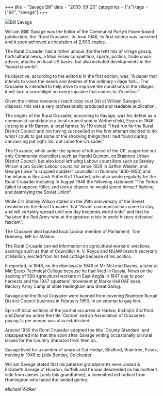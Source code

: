 +++
title = "Savage Bill"
date = "2008-09-20"
categories = ["s"]
tags = ["bill", "savage"]
+++

![](http://79.170.40.183/grahamstevenson.me.uk/images/stories/Savage%20Bill.jpg)Bill Savage

William (Bill) Savage was the Editor of the Communist Party’s Essex-based publication, the \`Rural Crusader’. In June 1946, its first edition was launched and it soon achieved a circulation of 2,500 copies.

The Rural Crusader had a rather unique (for the left) mix of village gossip, horticultural news, a Miss Essex competition, sports, politics, trade union advice, attacks on local US bases, but also included developments in the “socialist world”.

Its objective, according to the editorial in the first edition, was: “A paper that intends to voice the needs and desires of the ordinary village folk….The Crusader is intended to help drive to improve the conditions in the villages; it will turn a searchlight on every injustice that comes to it’s notice.”

Given the limited resources (each copy cost 3d) at William Savage’s disposal, this was a very professionally produced and readable publication.

The origins of the Rural Crusader, according to Savage, was his defeat as a communist candidate in a local council seat in Wethersfield, Essex in 1946 (losing to a Mr Barron, a local farmer, by 119 votes) “I had run for the Rural District Council and not having succeeded at the first attempt decided to do what I could to get some of the shocking things that I had found during canvassing put right. So, out came the Crusader.”

The Crusader, while under the sphere of influence of the CP, supported not only Communist councillors such as Harold Quinton, on Braintree Urban District Council, but also local left wing Labour councillors such as Stanley Wilson a pro Soviet Labour councillor since 1929 in Saffon Walden, and George Lowe “a crippled cobbler” councillor in Dunmow 1930-1950) and the infamous Rev Jack Putterill of Thaxted, who also wrote regularly for the Rural Crusader including in August 1946 the following statement “The Tories failed to oppose Hitler, and took a chance he would spend himself fighting and destroying the Soviet Union”.

While Cllr Stanley Wilson stated on the 29th anniversary of the Soviet revolution in the Rural Crusader that “Soviet communism has come to stay, and will certainly spread until one day becomes world wide” and that he “saluted the Red Army who at the greatest crisis in world history defeated fascism”.

The Crusader also backed local Labour member of Parliament, Tom Drieberg, MP for Maldon. 

The Rural Crusade carried information on agricultural workers’ evictions, sackings such as that of Councillor A. V. Royce and NUAW branch secretary at Maldon, evicted from his tied cottage because of his politics.

It reported, in 1948, on the dismissal in 1949 of Mr McLeod Davies, a tutor at Mid Essex Technical College because he had lived in Russia, News on the sacking of 500 agricultural workers in East Anglia in 1947 due to poor harvests and the 1947 squatters’ movement at Marks Hall RAF base, Rectory Army Camp at Sible Hedingham and Great Saling.

Savage and the Rural Crusader were banned from covering Braintree Rurual District Council business in February 1950, in an attempt to gag him.

Spin off local editions of the journal occurred at Harlow, Bishop’s Stortford and Dunmow under the title \`Clarion’ and an Association of Crusaders paying 1s per annum was also established.

Around 1950 the Rural Crusader adopted the title \`County Standard’ and disappeared into that title soon after, Savage writing occasionally on rural issues for the Country Standard from then on. 

Savage lived for a number of years at Cut Hedge, Shalford, Braintree, Essex, moving in 1949 to Little Bentley, Colchester.

William Savage stated that his paternal grandparents were Josiah & Elizabeth Savage of Hundon, Suffolk and he was descended on his mother’s side from James Lamb (his grandfather), a committed old radical from Huntingdon who hated the landed gentry.

_Michael Walker_

